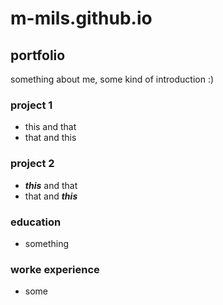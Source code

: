 # m-mils.github.io

## portfolio
something about me, some kind of introduction :)

### project 1
* this and that
* that and this

### project 2
* ***this*** and that
* that and ***this***

### education
* something

### worke experience 
* some


